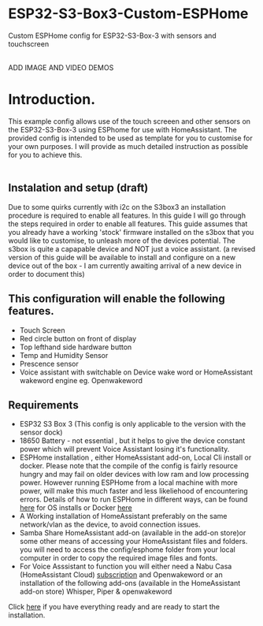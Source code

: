 # ESP32-S3-Box3-Custom-ESPHome
 Custom ESPHome config for ESP32-S3-Box-3 with sensors and touchscreen<br><br>

ADD IMAGE AND VIDEO DEMOS
 
 # Introduction.<br>
 This example config allows use of the touch screeen and other sensors on the ESP32-S3-Box-3 using ESPhome for use with HomeAssistant. The provided config is intended to be used as template for you to customise for your own purposes. I will provide as much detailed instruction as possible for you to achieve this.<br><br>
 
## Instalation and setup (draft)
Due to some quirks currently with i2c on the S3box3 an installation procedure is required to enable all features. In this guide I will go through the steps required in order to enable all features.
This guide assumes that you already have a working 'stock' firmware installed on the s3box that you would like to customise, to unleash more of the devices  potential. The s3box is quite a capapable device and NOT just a voice assistant. (a revised version of this guide will be available to install and configure on a new device out of the box - I am currently awaiting arrival of a new device in order to document this)

## This configuration will enable the following features.

* Touch Screen 
* Red circle button on front of display
* Top lefthand side hardware button
* Temp and Humidity Sensor
* Prescence sensor
* Voice assistant with switchable on Device wake word or HomeAssistant wakeword engine eg. Openwakeword

 ## Requirements
 * ESP32 S3 Box 3 (This config is only applicable to the version with the sensor dock)
 * 18650 Battery - not essential , but it helps to give the device constant power which will prevent Voice Assistant losing it's functionality.
 * ESPHome installation , either HomeAssistant add-on, Local Cli install or docker.
   Please note that the compile of the config is fairly resource hungry and may fail on older devices with low ram and low processing power. However running ESPHome from a local machine with more power, will make this much faster and less likeliehood of encountering errors.
   Details of how to run ESPHome in different ways, can be found [here](<https://esphome.io/guides/installing_esphome.html>) for OS installs or Docker [here](<https://esphome.io/guides/getting_started_command_line.html>) 
 * A Working installation of HomeAssistant preferably on the same network/vlan as the device, to avoid connection issues.
 * Samba Share HomeAssistant add-on (available in the add-on store)or some other means of accessing your HomeAssistant files and folders. you will need to access the config/esphome folder from your local computer in order to copy the required image files and fonts. 
 * For Voice Asssistant to function you will either need a Nabu Casa (HomeAssistant Cloud) [subscription](<https://www.nabucasa.com/>) and Openwakeword or an installation of the following add-ons (available in the HomeAssistant add-on store) 
Whisper, Piper & openwakeword



Click [here](<https://github.com/BigBobbas/ESP32-S3-Box3-Custom-ESPHome/blob/main/instructions/installation%20guide.md>) if you have everything ready and are ready to start the installation.

